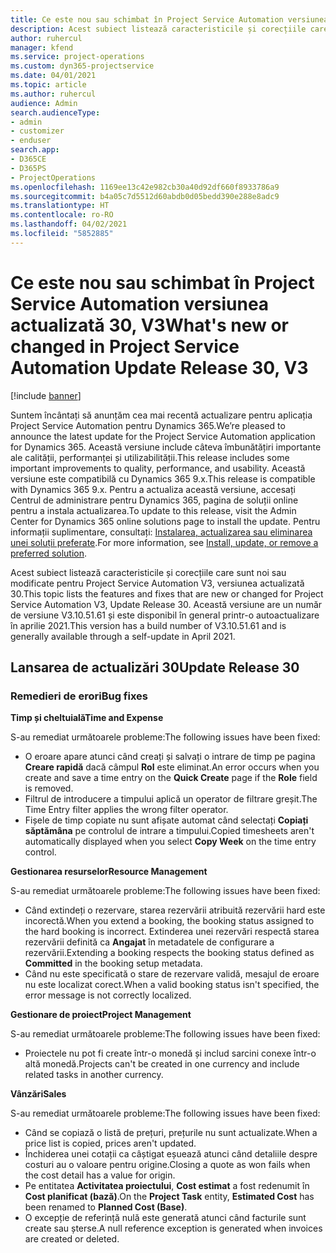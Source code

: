 ```yaml
---
title: Ce este nou sau schimbat în Project Service Automation versiunea actualizată 30, V3
description: Acest subiect listează caracteristicile și corecțiile care sunt disponibile în Project Service Automation V3, versiunea actualizată 30, V3.
author: ruhercul
manager: kfend
ms.service: project-operations
ms.custom: dyn365-projectservice
ms.date: 04/01/2021
ms.topic: article
ms.author: ruhercul
audience: Admin
search.audienceType:
- admin
- customizer
- enduser
search.app:
- D365CE
- D365PS
- ProjectOperations
ms.openlocfilehash: 1169ee13c42e982cb30a40d92df660f8933786a9
ms.sourcegitcommit: b4a05c7d5512d60abdb0d05bedd390e288e8adc9
ms.translationtype: HT
ms.contentlocale: ro-RO
ms.lasthandoff: 04/02/2021
ms.locfileid: "5852885"
---
```

# <a name="whats-new-or-changed-in-project-service-automation-update-release-30-v3"></a><span data-ttu-id="96829-103">Ce este nou sau schimbat în Project Service Automation versiunea actualizată 30, V3</span><span class="sxs-lookup"><span data-stu-id="96829-103">What's new or changed in Project Service Automation Update Release 30, V3</span></span>

[!include [banner](../includes/psa-now-project-operations.md)]

<span data-ttu-id="96829-104">Suntem încântați să anunțăm cea mai recentă actualizare pentru aplicația Project Service Automation pentru Dynamics 365.</span><span class="sxs-lookup"><span data-stu-id="96829-104">We’re pleased to announce the latest update for the Project Service Automation application for Dynamics 365.</span></span> <span data-ttu-id="96829-105">Această versiune include câteva îmbunătățiri importante ale calității, performanței și utilizabilității.</span><span class="sxs-lookup"><span data-stu-id="96829-105">This release includes some important improvements to quality, performance, and usability.</span></span> <span data-ttu-id="96829-106">Această versiune este compatibilă cu Dynamics 365 9.x.</span><span class="sxs-lookup"><span data-stu-id="96829-106">This release is compatible with Dynamics 365 9.x.</span></span> <span data-ttu-id="96829-107">Pentru a actualiza această versiune, accesați Centrul de administrare pentru Dynamics 365, pagina de soluții online pentru a instala actualizarea.</span><span class="sxs-lookup"><span data-stu-id="96829-107">To update to this release, visit the Admin Center for Dynamics 365 online solutions page to install the update.</span></span> <span data-ttu-id="96829-108">Pentru informații suplimentare, consultați: [Instalarea, actualizarea sau eliminarea unei soluții preferate](https://docs.microsoft.com/power-platform/admin/install-remove-preferred-solution).</span><span class="sxs-lookup"><span data-stu-id="96829-108">For more information, see [Install, update, or remove a preferred solution](https://docs.microsoft.com/power-platform/admin/install-remove-preferred-solution).</span></span>

<span data-ttu-id="96829-109">Acest subiect listează caracteristicile și corecțiile care sunt noi sau modificate pentru Project Service Automation V3, versiunea actualizată 30.</span><span class="sxs-lookup"><span data-stu-id="96829-109">This topic lists the features and fixes that are new or changed for Project Service Automation V3, Update Release 30.</span></span> <span data-ttu-id="96829-110">Această versiune are un număr de versiune V3.10.51.61 și este disponibil în general printr-o autoactualizare în aprilie 2021.</span><span class="sxs-lookup"><span data-stu-id="96829-110">This version has a build number of V3.10.51.61 and is generally available through a self-update in April 2021.</span></span>

## <a name="update-release-30"></a><span data-ttu-id="96829-111">Lansarea de actualizări 30</span><span class="sxs-lookup"><span data-stu-id="96829-111">Update Release 30</span></span>

### <a name="bug-fixes"></a><span data-ttu-id="96829-112">Remedieri de erori</span><span class="sxs-lookup"><span data-stu-id="96829-112">Bug fixes</span></span>

<span data-ttu-id="96829-113">**Timp și cheltuială**</span><span class="sxs-lookup"><span data-stu-id="96829-113">**Time and Expense**</span></span>

<span data-ttu-id="96829-114">S-au remediat următoarele probleme:</span><span class="sxs-lookup"><span data-stu-id="96829-114">The following issues have been fixed:</span></span>

- <span data-ttu-id="96829-115">O eroare apare atunci când creați și salvați o intrare de timp pe pagina **Creare rapidă** dacă câmpul **Rol** este eliminat.</span><span class="sxs-lookup"><span data-stu-id="96829-115">An error occurs when you create and save a time entry on the **Quick Create** page if the **Role** field is removed.</span></span>
- <span data-ttu-id="96829-116">Filtrul de introducere a timpului aplică un operator de filtrare greșit.</span><span class="sxs-lookup"><span data-stu-id="96829-116">The Time Entry filter applies the wrong filter operator.</span></span>
- <span data-ttu-id="96829-117">Fișele de timp copiate nu sunt afișate automat când selectați **Copiați săptămâna** pe controlul de intrare a timpului.</span><span class="sxs-lookup"><span data-stu-id="96829-117">Copied timesheets aren't automatically displayed when you select **Copy Week** on the time entry control.</span></span>

<span data-ttu-id="96829-118">**Gestionarea resurselor**</span><span class="sxs-lookup"><span data-stu-id="96829-118">**Resource Management**</span></span>

<span data-ttu-id="96829-119">S-au remediat următoarele probleme:</span><span class="sxs-lookup"><span data-stu-id="96829-119">The following issues have been fixed:</span></span>

- <span data-ttu-id="96829-120">Când extindeți o rezervare, starea rezervării atribuită rezervării hard este incorectă.</span><span class="sxs-lookup"><span data-stu-id="96829-120">When you extend a booking, the booking status assigned to the hard booking is incorrect.</span></span> <span data-ttu-id="96829-121">Extinderea unei rezervări respectă starea rezervării definită ca **Angajat** în metadatele de configurare a rezervării.</span><span class="sxs-lookup"><span data-stu-id="96829-121">Extending a booking respects the booking status defined as **Committed** in the booking setup metadata.</span></span>
- <span data-ttu-id="96829-122">Când nu este specificată o stare de rezervare validă, mesajul de eroare nu este localizat corect.</span><span class="sxs-lookup"><span data-stu-id="96829-122">When a valid booking status isn't specified, the error message is not correctly localized.</span></span>

<span data-ttu-id="96829-123">**Gestionare de proiect**</span><span class="sxs-lookup"><span data-stu-id="96829-123">**Project Management**</span></span>

<span data-ttu-id="96829-124">S-au remediat următoarele probleme:</span><span class="sxs-lookup"><span data-stu-id="96829-124">The following issues have been fixed:</span></span>

- <span data-ttu-id="96829-125">Proiectele nu pot fi create într-o monedă și includ sarcini conexe într-o altă monedă.</span><span class="sxs-lookup"><span data-stu-id="96829-125">Projects can't be created in one currency and include related tasks in another currency.</span></span>

<span data-ttu-id="96829-126">**Vânzări**</span><span class="sxs-lookup"><span data-stu-id="96829-126">**Sales**</span></span>

<span data-ttu-id="96829-127">S-au remediat următoarele probleme:</span><span class="sxs-lookup"><span data-stu-id="96829-127">The following issues have been fixed:</span></span>

- <span data-ttu-id="96829-128">Când se copiază o listă de prețuri, prețurile nu sunt actualizate.</span><span class="sxs-lookup"><span data-stu-id="96829-128">When a price list is copied, prices aren't updated.</span></span>
- <span data-ttu-id="96829-129">Închiderea unei cotații ca câștigat eșuează atunci când detaliile despre costuri au o valoare pentru origine.</span><span class="sxs-lookup"><span data-stu-id="96829-129">Closing a quote as won fails when the cost detail has a value for origin.</span></span>
- <span data-ttu-id="96829-130">Pe entitatea **Activitatea proiectului**, **Cost estimat** a fost redenumit în **Cost planificat (bază)**.</span><span class="sxs-lookup"><span data-stu-id="96829-130">On the **Project Task** entity, **Estimated Cost** has been renamed to **Planned Cost (Base)**.</span></span>
- <span data-ttu-id="96829-131">O excepție de referință nulă este generată atunci când facturile sunt create sau șterse.</span><span class="sxs-lookup"><span data-stu-id="96829-131">A null reference exception is generated when invoices are created or deleted.</span></span>
